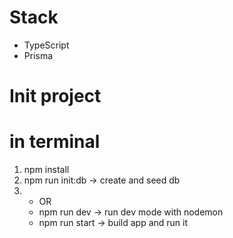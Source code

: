 # Stack
- TypeScript
- Prisma

# Init project

# in terminal
1. npm install
2. npm run init:db
    -> create and seed db
3. - OR
   - npm run dev 
      -> run dev mode with nodemon
   - npm run start
      -> build app and run it
